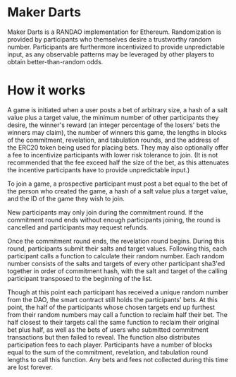 # Maker Darts

Maker Darts is a RANDAO implementation for Ethereum. Randomization is
provided by participants who themselves desire a trustworthy random number.
Participants are furthermore incentivized to provide unpredictable input, as
any observable patterns may be leveraged by other players to obtain
better-than-random odds.

# How it works

A game is initiated when a user posts a bet of arbitrary size, a hash of a salt
value plus a target value, the minimum number of other participants they desire,
the winner's reward (an integer percentage of the losers' bets the winners may
claim), the number of winners this game, the lengths in blocks of the
commitment, revelation, and tabulation rounds, and the address of the ERC20
token being used for placing bets. They may also optionally offer a fee to
incentivize participants with lower risk tolerance to join. (It is not
recommended that the fee exceed half the size of the bet, as this attenuates the
incentive participants have to provide unpredictable input.)

To join a game, a prospective participant must post a bet equal to the bet of
the person who created the game, a hash of a salt value plus a target value, and
the ID of the game they wish to join.

New participants may only join during the commitment round. If the commitment
round ends without enough participants joining, the round is cancelled and
participants may request refunds.

Once the commitment round ends, the revelation round begins. During this round,
participants submit their salts and target values. Following this, each
participant calls a function to calculate their random number. Each random
number consists of the salts and targets of every other participant sha3'ed
together in order of commitment hash, with the salt and target of the calling
participant transposed to the beginning of the list.

Though at this point each participant has received a unique random number from
the DAO, the smart contract still holds the participants' bets. At this point,
the half of the participants whose chosen targets end up furthest from their
random numbers may call a function to reclaim half their bet. The half closest
to their targets call the same function to reclaim their original bet plus half,
as well as the bets of users who submitted commitment transactions but then
failed to reveal. The function also distributes participation fees to each
player. Participants have a number of blocks equal to the sum of the commitment,
revelation, and tabulation round lengths to call this function. Any bets and
fees not collected during this time are lost forever.
